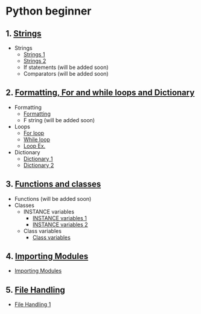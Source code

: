 # Python beginner

## 1. [Strings](1_String)

- Strings
  - [Strings 1](1_String/string_1.py)
  - [Strings 2](1_String/string_1.py)
  - If statements (will be added soon)
  - Comparators (will be added soon)

## 2. [Formatting, For and while loops and Dictionary](2_Format_Loops_Dict)

- Formatting
  - [Formatting](2_Format_Loops_Dict/0_formatting.py)
  - F string (will be added soon)
- Loops
  - [For loop](2_Format_Loops_Dict/1_for_loop.py)
  - [While loop](2_Format_Loops_Dict/2_while_loop)
  - [Loop Ex.](2_Format_Loops_Dict/3_d_loop_ex_1_sol.py)
- Dictionary
  - [Dictionary 1](2_Format_Loops_Dict/4_dict_1.py)
  - [Dictionary 2](2_Format_Loops_Dict/4_dict_2.py)

## 3. [Functions and classes](3_Functions_Classes)

- Functions (will be added soon)
- Classes
  - INSTANCE variables
    - [INSTANCE variables 1](3_Functions_Classes/classes_1.py)
    - [INSTANCE variables 2](3_Functions_Classes/classes_2.py)
  - Class variables
    - [Class variables](3_Functions_Classes/classes_3.py)

## 4. [Importing Modules](4_Importing_Modules)

- [Importing Modules](4_Importing_Modules/main.py)

## 5. [File Handling](5_File_Handling)

- [File Handling 1](5_File_Handling/file_handling_1.py)